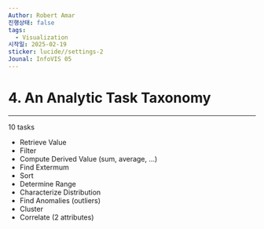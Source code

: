 ```yaml
---
Author: Robert Amar
진행상태: false
tags:
  - Visualization
시작일: 2025-02-19
sticker: lucide//settings-2
Jounal: InfoVIS 05
---
```

# 4. An Analytic Task Taxonomy
---
10 tasks
- Retrieve Value
- Filter
- Compute Derived Value  (sum, average, ...)
- Find Extermum
- Sort
- Determine Range
- Characterize Distribution
- Find Anomalies  (outliers)
- Cluster
- Correlate  (2 attributes)